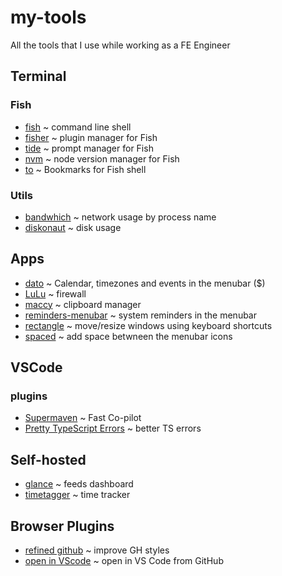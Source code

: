 # my-tools
All the tools that I use while working as a FE Engineer

## Terminal


### Fish

- [fish](https://github.com/fish-shell/fish-shell) ~ command line shell
- [fisher](https://github.com/jorgebucaran/fisher) ~ plugin manager for Fish
- [tide](https://github.com/IlanCosman/tide) ~ prompt manager for Fish
- [nvm](https://github.com/jorgebucaran/nvm.fish) ~ node version manager for Fish
- [to](https://github.com/joehillen/to-fish) ~ Bookmarks for Fish shell 


### Utils
- [bandwhich](https://github.com/imsnif/bandwhich) ~ network usage by process name
- [diskonaut](https://github.com/imsnif/diskonaut) ~ disk usage


## Apps

- [dato](https://apps.apple.com/br/app/dato/id1470584107) ~ Calendar, timezones and events in the menubar ($)
- [LuLu](https://github.com/objective-see/LuLu) ~ firewall
- [maccy](https://github.com/p0deje/Maccy) ~ clipboard manager
- [reminders-menubar](https://github.com/DamascenoRafael/reminders-menubar) ~ system reminders in the menubar
- [rectangle](https://rectangleapp.com/) ~ move/resize windows using keyboard shortcuts
- [spaced](https://apps.apple.com/us/app/spaced/id1666327168) ~ add space betwneen the menubar icons


## VSCode

### plugins 

- [Supermaven](https://supermaven.com/) ~ Fast Co-pilot
- [Pretty TypeScript Errors](https://github.com/yoavbls/pretty-ts-errors) ~ better TS errors


## Self-hosted

- [glance](https://github.com/glanceapp/glance) ~ feeds dashboard
- [timetagger](https://github.com/almarklein/timetagger) ~ time tracker

## Browser Plugins

- [refined github](https://github.com/refined-github/refined-github) ~ improve GH styles
- [open in VScode](https://chromewebstore.google.com/detail/open-in-vscode/pfakkjlkpobjeghlgipljkjmbgcanpji) ~ open in VS Code from GitHub
